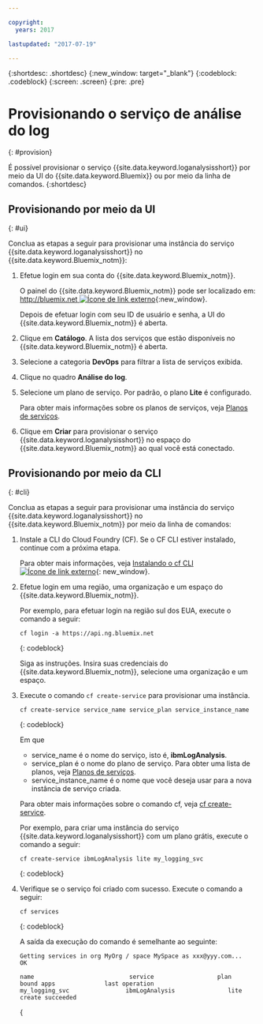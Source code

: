 ```yaml
---

copyright:
  years: 2017

lastupdated: "2017-07-19"

---
```



{:shortdesc: .shortdesc}
{:new_window: target="_blank"}
{:codeblock: .codeblock}
{:screen: .screen}
{:pre: .pre}


# Provisionando o serviço de análise do log
{: #provision}

É possível provisionar o serviço {{site.data.keyword.loganalysisshort}} por meio da UI do {{site.data.keyword.Bluemix}} ou por meio da linha de comandos.
{:shortdesc}


## Provisionando por meio da UI
{: #ui}

Conclua as etapas a seguir para provisionar uma instância do serviço {{site.data.keyword.loganalysisshort}} no {{site.data.keyword.Bluemix_notm}}:

1. Efetue login em sua conta do {{site.data.keyword.Bluemix_notm}}.

    O painel do {{site.data.keyword.Bluemix_notm}} pode ser localizado em: [http://bluemix.net ![Ícone de link externo](../../../icons/launch-glyph.svg "Ícone de link externo")](http://bluemix.net "Ícone de link externo"){:new_window}.
    
	Depois de efetuar login com seu ID de usuário e senha, a UI do {{site.data.keyword.Bluemix_notm}} é aberta.

2. Clique em **Catálogo**. A lista dos serviços que estão disponíveis no {{site.data.keyword.Bluemix_notm}} é aberta.

3. Selecione a categoria **DevOps** para filtrar a lista de serviços exibida.

4. Clique no quadro **Análise do log**.

5. Selecione um plano de serviço. Por padrão, o plano **Lite** é configurado.

    Para obter mais informações sobre os planos de serviços, veja [Planos de serviços](/docs/services/CloudLogAnalysis/log_analysis_ov.html#plans).
	
6. Clique em **Criar** para provisionar o serviço {{site.data.keyword.loganalysisshort}} no espaço do {{site.data.keyword.Bluemix_notm}} ao qual você está conectado.
  
 

## Provisionando por meio da CLI
{: #cli}

Conclua as etapas a seguir para provisionar uma instância do serviço {{site.data.keyword.loganalysisshort}} no {{site.data.keyword.Bluemix_notm}} por meio da linha de comandos:

1. Instale a CLI do Cloud Foundry (CF). Se o CF CLI estiver instalado, continue com a próxima etapa.

   Para obter mais informações, veja [Instalando o cf CLI ![Ícone de link externo](../../../icons/launch-glyph.svg "Ícone de link externo")](http://docs.cloudfoundry.org/cf-cli/install-go-cli.html "Ícone de link externo"){: new_window}. 
    
2. Efetue login em uma região, uma organização e um espaço do {{site.data.keyword.Bluemix_notm}}. 

    Por exemplo, para efetuar login na região sul dos EUA, execute o comando a seguir:

    ```
    cf login -a https://api.ng.bluemix.net
    ```
    {: codeblock}

    Siga as instruções. Insira suas credenciais do {{site.data.keyword.Bluemix_notm}}, selecione uma organização e um espaço.
	
3. Execute o comando `cf create-service` para provisionar uma instância.

    ```
	cf create-service service_name service_plan service_instance_name
	```
	{: codeblock}
	
	Em que
	
	* service_name é o nome do serviço, isto é, **ibmLogAnalysis**.
	* service_plan é o nome do plano de serviço. Para obter uma lista de planos, veja [Planos de serviços](/docs/services/CloudLogAnalysis/log_analysis_ov.html#plans).
	* service_instance_name é o nome que você deseja usar para a nova instância de serviço criada.
	
	Para obter mais informações sobre o comando cf, veja [cf create-service](/docs/cli/reference/cfcommands/index.html#cf_create-service).

	Por exemplo, para criar uma instância do serviço {{site.data.keyword.loganalysisshort}} com um plano grátis, execute o comando a seguir:
	
	```
	cf create-service ibmLogAnalysis lite my_logging_svc
	```
	{: codeblock}
	
4. Verifique se o serviço foi criado com sucesso. Execute o comando a seguir:

    ```	
	cf services
	```
	{: codeblock}
	
	A saída da execução do comando é semelhante ao seguinte:
	
	```
    Getting services in org MyOrg / space MySpace as xxx@yyy.com...
    OK
    
    name                           service                  plan                   bound apps              last operation
    my_logging_svc                ibmLogAnalysis               lite                                        create succeeded
	```
	{

	



